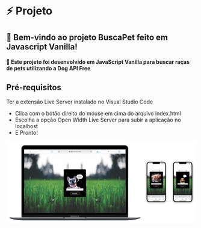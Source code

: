 # ⚡ Projeto
## 🚀 Bem-vindo ao projeto BuscaPet feito em Javascript Vanilla! 
#### 🐶 Este projeto foi desenvolvido em JavaScript Vanilla para buscar raças de pets utilizando a Dog API Free
## Pré-requisitos

Ter a extensão Live Server instalado no Visual Studio Code

- Clica com o botão direito do mouse em cima do arquivo index.html
- Escolha a opção Open Width Live Server para subir a aplicação no localhost
- E Pronto! 

<img src="assets/img/readme.jpg" /> 